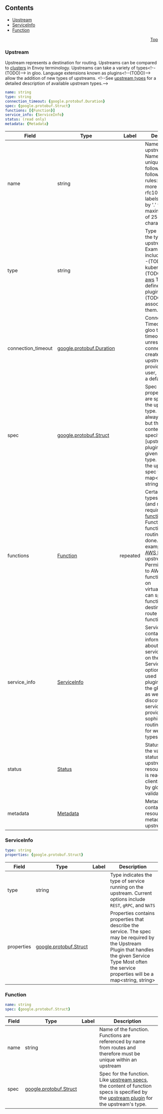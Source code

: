 <a name="top"></a>

## Contents
  - [Upstream](#gloo.api.v1.Upstream)
  - [ServiceInfo](#gloo.api.v1.ServiceInfo)
  - [Function](#gloo.api.v1.Function)



<a name="upstream"></a>
<p align="right"><a href="#top">Top</a></p>




<a name="gloo.api.v1.Upstream"></a>

### Upstream
Upstream represents a destination for routing. Upstreams can be compared to
[clusters](https://www.envoyproxy.io/docs/envoy/latest/api-v1/cluster_manager/cluster.html?highlight=cluster) in Envoy terminology.
Upstreams can take a variety of types&lt;!--(TODO)--&gt; in gloo. Language extensions known as plugins&lt;!--(TODO)--&gt; allow the addition of new
types of upstreams. &lt;!--See [upstream types](TODO) for a detailed description of available upstream types.--&gt;


```yaml
name: string
type: string
connection_timeout: {google.protobuf.Duration}
spec: {google.protobuf.Struct}
functions: [{Function}]
service_info: {ServiceInfo}
status: (read only)
metadata: {Metadata}

```
| Field | Type | Label | Description |
| ----- | ---- | ----- | ----------- |
| name | string |  | Name of the upstream. Names must be unique and follow the following syntax rules: One or more lowercase rfc1035/rfc1123 labels separated by &#39;.&#39; with a maximum length of 253 characters. |
| type | string |  | Type indicates the type of the upstream. Examples include static&lt;!--(TODO)--&gt;, kubernetes&lt;!--(TODO)--&gt;, and [aws](../plugins/aws.md) Types are defined by the plugin&lt;!--(TODO)--&gt; associated with them. |
| connection_timeout | [google.protobuf.Duration](https://developers.google.com/protocol-buffers/docs/reference/csharp/class/google/protobuf/well-known-types/duration) |  | Connection Timeout tells gloo to set a timeout for unresponsive connections created to this upstream. If not provided by the user, it will set to a default value |
| spec | [google.protobuf.Struct](https://developers.google.com/protocol-buffers/docs/reference/csharp/class/google/protobuf/well-known-types/struct) |  | Spec contains properties that are specific to the upstream type. The spec is always required, but the expected content is specified by the [upstream plugin] for the given upstream type. Most often the upstream spec will be a map&lt;string, string&gt; |
| functions | [Function](upstream.md#gloo.api.v1.Function) | repeated | Certain upstream types support (and may require) [functions](../introduction/concepts.md#Functions). Functions allow function-level routing to be done. For example, the [AWS lambda](../plugins/aws.md) upstream type Permits routing to AWS lambda function]. [routes](virtualservice.md#Route) on virtualservices can specify function destinations to route to specific functions. |
| service_info | [ServiceInfo](upstream.md#gloo.api.v1.ServiceInfo) |  | Service Info contains information about the service running on the upstream Service Info is optional, but is used by certain plugins (such as the gRPC plugin) as well as discovery services to provide sophistocated routing features for well-known types of services |
| status | [Status](status.md#gloo.api.v1.Status) |  | Status indicates the validation status of the upstream resource. Status is read-only by clients, and set by gloo during validation |
| metadata | [Metadata](metadata.md#gloo.api.v1.Metadata) |  | Metadata contains the resource metadata for the upstream |






<a name="gloo.api.v1.ServiceInfo"></a>

### ServiceInfo



```yaml
type: string
properties: {google.protobuf.Struct}

```
| Field | Type | Label | Description |
| ----- | ---- | ----- | ----------- |
| type | string |  | Type indicates the type of service running on the upstream. Current options include `REST`, `gRPC`, and `NATS` |
| properties | [google.protobuf.Struct](https://developers.google.com/protocol-buffers/docs/reference/csharp/class/google/protobuf/well-known-types/struct) |  | Properties contains properties that describe the service. The spec may be required by the Upstream Plugin that handles the given Service Type Most often the service properties will be a map&lt;string, string&gt; |






<a name="gloo.api.v1.Function"></a>

### Function



```yaml
name: string
spec: {google.protobuf.Struct}

```
| Field | Type | Label | Description |
| ----- | ---- | ----- | ----------- |
| name | string |  | Name of the function. Functions are referenced by name from routes and therefore must be unique within an upstream |
| spec | [google.protobuf.Struct](https://developers.google.com/protocol-buffers/docs/reference/csharp/class/google/protobuf/well-known-types/struct) |  | Spec for the function. Like [upstream specs](TODO), the content of function specs is specified by the [upstream plugin](TODO) for the upstream&#39;s type. |





 

 

 

